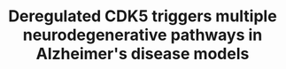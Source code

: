 ---
authors:
- ReactomeTeam
description: Post-mitotic neurons do not have an active cell cycle. However, deregulation
  of Cyclin Dependent Kinase-5 (CDK5) activity in these neurons can aberrantly activate
  various components of cell cycle leading to neuronal death (Chang et al. 2012).
  Random activation of cell cycle proteins has been shown to play a key role in the
  pathogenesis of several neurodegenerative disorders (Yang et al. 2003, Lopes et
  al. 2009). CDK5 is not activated by the canonical cyclins, but binds to its own
  specific partners, CDK5R1 and CDK5R2 (aka p35 and p39, respectively) (Tsai et al.
  1994, Tang et al. 1995). Expression of p35 is nearly ubiquitous, whereas p39 is
  largely expressed in the central nervous system. A variety of neurotoxic insults
  such as beta-amyloid (A-beta), ischemia, excitotoxicity and oxidative stress disrupt
  the intracellular calcium homeostasis in neurons, thereby leading to the activation
  of calpain, which cleaves p35 into p25 and p10 (Lee et al. 2000). p25 has a six-fold
  longer half-life compared to p35 and lacks the membrane anchoring signal, which
  results in its constitutive activation and mislocalization of the CDK5:p25 complex
  to the cytoplasm and the nucleus. There, CDK5:p25 is able to access and phosphorylate
  a variety of atypical targets, triggering a cascade of neurotoxic pathways that
  culminate in neuronal death. One such neurotoxic pathway involves CDK5-mediated
  random activation of cell cycle proteins which culminate in neuronal death. Exposure
  of primary cortical neurons to oligomeric beta-amyloid (1-42) hyper-activates CDK5
  due to p25 formation, which in turn phosphorylates CDC25A, CDC25B and CDC25C. CDK5
  phosphorylates CDC25A at S40, S116 and S261; CDC25B at S50, T69, S160, S321 and
  S470; and CDC25C at T48, T67, S122, T130, S168 and S214. CDK5-mediated phosphorylation
  of CDC25A, CDC25B and CDC25C not only increases their phosphatase activities but
  also facilitates their release from 14-3-3 inhibitory binding. CDC25A, CDC25B and
  CDC25C in turn activate CDK1, CDK2 and CDK4 kinases causing neuronal death. Consistent
  with this mechanism, higher CDC25A, CDC25B and CDC25C activities were observed in
  human Alzheimer's disease (AD) clinical samples, as compared to age-matched controls.
  Inhibition of CDC25 isoforms confers neuroprotection to beta-amyloid toxicity, which
  underscores the contribution of this pathway to AD pathogenesis  View original pathway
  at [http://www.reactome.org/PathwayBrowser/#DIAGRAM=8862803 Reactome].
last-edited: 2021-01-25
organisms:
- Homo sapiens
redirect_from:
- /index.php/Pathway:WP4115
- /instance/WP4115
revision: null
schema-jsonld:
- '@context': https://schema.org/
  '@id': https://wikipathways.github.io/pathways/WP4115.html
  '@type': Dataset
  creator:
    '@type': Organization
    name: WikiPathways
  description: Post-mitotic neurons do not have an active cell cycle. However, deregulation
    of Cyclin Dependent Kinase-5 (CDK5) activity in these neurons can aberrantly activate
    various components of cell cycle leading to neuronal death (Chang et al. 2012).
    Random activation of cell cycle proteins has been shown to play a key role in
    the pathogenesis of several neurodegenerative disorders (Yang et al. 2003, Lopes
    et al. 2009). CDK5 is not activated by the canonical cyclins, but binds to its
    own specific partners, CDK5R1 and CDK5R2 (aka p35 and p39, respectively) (Tsai
    et al. 1994, Tang et al. 1995). Expression of p35 is nearly ubiquitous, whereas
    p39 is largely expressed in the central nervous system. A variety of neurotoxic
    insults such as beta-amyloid (A-beta), ischemia, excitotoxicity and oxidative
    stress disrupt the intracellular calcium homeostasis in neurons, thereby leading
    to the activation of calpain, which cleaves p35 into p25 and p10 (Lee et al. 2000).
    p25 has a six-fold longer half-life compared to p35 and lacks the membrane anchoring
    signal, which results in its constitutive activation and mislocalization of the
    CDK5:p25 complex to the cytoplasm and the nucleus. There, CDK5:p25 is able to
    access and phosphorylate a variety of atypical targets, triggering a cascade of
    neurotoxic pathways that culminate in neuronal death. One such neurotoxic pathway
    involves CDK5-mediated random activation of cell cycle proteins which culminate
    in neuronal death. Exposure of primary cortical neurons to oligomeric beta-amyloid
    (1-42) hyper-activates CDK5 due to p25 formation, which in turn phosphorylates
    CDC25A, CDC25B and CDC25C. CDK5 phosphorylates CDC25A at S40, S116 and S261; CDC25B
    at S50, T69, S160, S321 and S470; and CDC25C at T48, T67, S122, T130, S168 and
    S214. CDK5-mediated phosphorylation of CDC25A, CDC25B and CDC25C not only increases
    their phosphatase activities but also facilitates their release from 14-3-3 inhibitory
    binding. CDC25A, CDC25B and CDC25C in turn activate CDK1, CDK2 and CDK4 kinases
    causing neuronal death. Consistent with this mechanism, higher CDC25A, CDC25B
    and CDC25C activities were observed in human Alzheimer's disease (AD) clinical
    samples, as compared to age-matched controls. Inhibition of CDC25 isoforms confers
    neuroprotection to beta-amyloid toxicity, which underscores the contribution of
    this pathway to AD pathogenesis  View original pathway at [http://www.reactome.org/PathwayBrowser/#DIAGRAM=8862803
    Reactome].
  keywords:
  - ADP
  - APP gene
  - APP(672-713)
  - ATP
  - BCL2L11
  - BCL2L11 gene
  - 'CAPN1 '
  - 'CAPN2 '
  - 'CAPNS1 '
  - 'CAPNS2 '
  - CAST
  - 'CAST '
  - CDC25A
  - CDC25B
  - CDC25C
  - 'CDC25C '
  - CDC25C:YWHAE
  - CDK5
  - 'CDK5 '
  - CDK5:p25
  - CDK5R1(99-307)
  - 'CDK5R1(99-307) '
  - Ca2+
  - 'Ca2+ '
  - Calpain1,
  - Calpain1,Calpain2
  - Calpain1,Calpain2:Ca2+:CAST
  - Calpain2:Ca2+
  - FASLG gene
  - FASLG(1-281)
  - FOXO3
  - GOLGA2
  - H2O
  - JUN
  - LMNB1
  - Lamin A
  - MyrG-CDK5R1(2-307)
  - MyrG-CDK5R1(2-98)
  - PRDX1
  - PRDX2
  - SOD2
  - SOD2 gene
  - YWHAE
  - 'YWHAE '
  - p-S22, S392-LMNA-1
  - p-S23,S393-LMNB1
  - p-S37-GOLGA2
  - p-S40,S116,S261-CDC25A
  - p-S43,S173,S294,S325-FOXO3
  - p-S50,T69,S160,S321,S470-CDC25B
  - p-S63,S73-JUN
  - p-T48,T67,S122,T130,S168,S214-CDC25C
  - p-T89-PRDX2
  - p-T90-PRDX1
  license: CC0
  name: Deregulated CDK5 triggers multiple neurodegenerative pathways in Alzheimer's
    disease models
seo: CreativeWork
title: Deregulated CDK5 triggers multiple neurodegenerative pathways in Alzheimer's
  disease models
wpid: WP4115
---